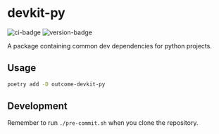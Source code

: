 # devkit-py
![ci-badge](https://github.com/outcome-co/devkit-py/workflows/Checks/badge.svg) ![version-badge](https://img.shields.io/badge/version-0.6.0-brightgreen)

A package containing common dev dependencies for python projects.

## Usage

```sh
poetry add -D outcome-devkit-py
```

## Development

Remember to run `./pre-commit.sh` when you clone the repository.
